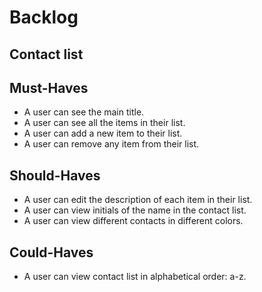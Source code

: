 # Backlog

## Contact list

## Must-Haves

- A user can see the main title.
- A user can see all the items in their list.
- A user can add a new item to their list.
- A user can remove any item from their list.

## Should-Haves

- A user can edit the description of each item in their list.
- A user can view initials of the name in the contact list.
- A user can view different contacts in different colors.

## Could-Haves

- A user can view contact list in alphabetical order: a-z.
